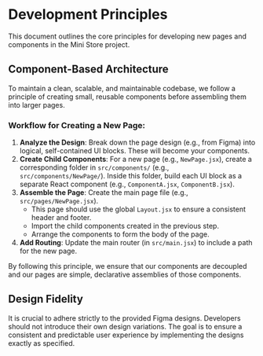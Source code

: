 # Development Principles

This document outlines the core principles for developing new pages and components in the Mini Store project.

## Component-Based Architecture

To maintain a clean, scalable, and maintainable codebase, we follow a principle of creating small, reusable components before assembling them into larger pages.

### Workflow for Creating a New Page:

1.  **Analyze the Design**: Break down the page design (e.g., from Figma) into logical, self-contained UI blocks. These will become your components.
2.  **Create Child Components**: For a new page (e.g., `NewPage.jsx`), create a corresponding folder in `src/components/` (e.g., `src/components/NewPage/`). Inside this folder, build each UI block as a separate React component (e.g., `ComponentA.jsx`, `ComponentB.jsx`).
3.  **Assemble the Page**: Create the main page file (e.g., `src/pages/NewPage.jsx`).
    *   This page should use the global `Layout.jsx` to ensure a consistent header and footer.
    *   Import the child components created in the previous step.
    *   Arrange the components to form the body of the page.
4.  **Add Routing**: Update the main router (in `src/main.jsx`) to include a path for the new page.

By following this principle, we ensure that our components are decoupled and our pages are simple, declarative assemblies of those components.

## Design Fidelity

It is crucial to adhere strictly to the provided Figma designs. Developers should not introduce their own design variations. The goal is to ensure a consistent and predictable user experience by implementing the designs exactly as specified.
